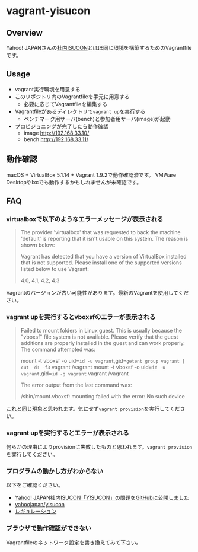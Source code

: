 # vagrant-yisucon

## Overview

Yahoo! JAPANさんの[社内ISUCON](https://github.com/yahoojapan/yisucon)とほぼ同じ環境を構築するためのVagrantfileです。

## Usage

- vagrant実行環境を用意する
- このリポジトリ内のVagrantfileを手元に用意する
  - 必要に応じてVagrantfileを編集する
- Vagrantfileがあるディレクトリで`vagrant up`を実行する
  - ベンチマーク用サーバ(bench)と参加者用サーバ(image)が起動
- プロビジョニングが完了したら動作確認
  - image http://192.168.33.10/
  - bench http://192.168.33.11/

## 動作確認

macOS + VirtualBox 5.1.14 + Vagrant 1.9.2で動作確認済です。
VMWare Desktopやlxcでも動作するかもしれませんが未確認です。

## FAQ

### virtualboxで以下のようなエラーメッセージが表示される

> The provider 'virtualbox' that was requested to back the machine
> 'default' is reporting that it isn't usable on this system. The
> reason is shown below:
> 
> Vagrant has detected that you have a version of VirtualBox installed
> that is not supported. Please install one of the supported versions
> listed below to use Vagrant:
> 
> 4.0, 4.1, 4.2, 4.3

Vagrantのバージョンが古い可能性があります。最新のVagrantを使用してください。

### vagrant upを実行するとvboxsfのエラーが表示される

> Failed to mount folders in Linux guest. This is usually because
> the "vboxsf" file system is not available. Please verify that
> the guest additions are properly installed in the guest and
> can work properly. The command attempted was:
> 
> mount -t vboxsf -o uid=`id -u vagrant`,gid=`getent group vagrant | cut -d: -f3` vagrant /vagrant
> mount -t vboxsf -o uid=`id -u vagrant`,gid=`id -g vagrant` vagrant /vagrant
> 
> The error output from the last command was:
> 
> /sbin/mount.vboxsf: mounting failed with the error: No such device

[これと同じ現象](http://qiita.com/hapicky/items/a7f9d56588f96d005fad)と思われます。気にせず`vagrant provision`を実行してください。

### vagrant upを実行するとエラーが表示される

何らかの理由によりprovisionに失敗したものと思われます。`vagrant provision`を実行してください。

### プログラムの動かし方がわからない

以下をご確認ください。

- [Yahoo! JAPAN社内ISUCON「Y!SUCON」の問題をGitHubに公開しました](https://techblog.yahoo.co.jp/event/yisucon/)
- [yahoojapan/yisucon](https://github.com/yahoojapan/yisucon)
- [レギュレーション](https://github.com/yahoojapan/yisucon/blob/master/REGULATION.md)

### ブラウザで動作確認ができない

Vagrantfileのネットワーク設定を書き換えてみて下さい。
